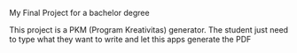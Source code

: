 My Final Project for a bachelor degree


This project is a PKM (Program Kreativitas) generator.
The student just need to type what they want to write and let this apps generate the PDF
